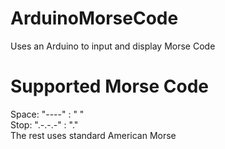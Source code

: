 # ArduinoMorseCode
Uses an Arduino to input and display Morse Code

# Supported Morse Code
  Space: "----" : " "  
  Stop: ".-.-.-" : "."  
  The rest uses standard American Morse
 
